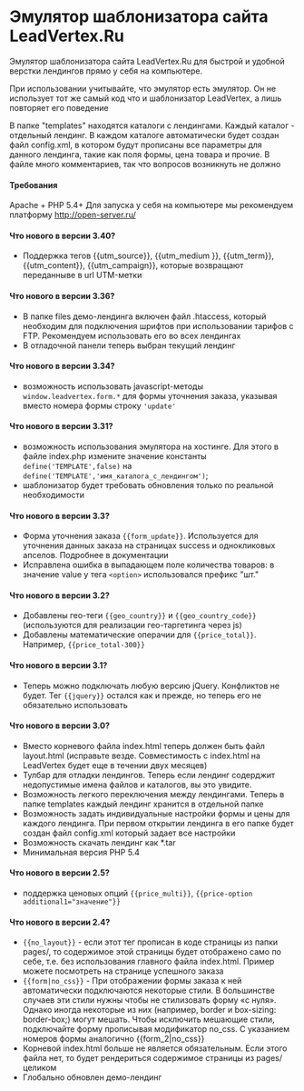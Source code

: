 Эмулятор шаблонизатора сайта LeadVertex.Ru
===================

Эмулятор шаблонизатора сайта LeadVertex.Ru для быстрой и удобной верстки лендингов прямо у себя на компьютере.

При использовании учитывайте, что эмулятор есть эмулятор. Он не использует тот же самый код что и шаблонизатор LeadVertex, а лишь повторяет его поведение

В папке "templates" находятся каталоги с лендингами. Каждый каталог - отдельный лендинг. В каждом каталоге автоматически будет создан файл config.xml, в котором
будут прописаны все параметры для данного лендинга, такие как поля формы, цена товара и прочие. В файле много комментариев, так что вопросов возникнуть не должно

#### Требования
Apache + PHP 5.4+
Для запуска у себя на компьютере мы рекомендуем платформу http://open-server.ru/

#### Что нового в версии 3.40?

- Поддержка тегов {{utm_source}}, {{utm_medium }}, {{utm_term}}, {{utm_content}}, {{utm_campaign}}, которые возвращают переданныве в url UTM-метки

#### Что нового в версии 3.36?

- В папке files демо-лендинга включен файл .htaccess, который необходим для подключения шрифтов при использовании тарифов с FTP. Рекомендуем использовать его во всех лендингах
- В отладочной панели теперь выбран текущий лендинг

#### Что нового в версии 3.34?

- возможность использовать javascript-методы ```window.leadvertex.form.*``` для формы уточнения заказа, указывая вместо номера формы строку ```'update'```

#### Что нового в версии 3.31?

- возможность использования эмулятора на хостинге. Для этого в файле index.php измените значение константы ```define('TEMPLATE',false)``` на ```define('TEMPLATE','имя_каталога_с_лендингом')```;
- шаблонизатор будет требовать обновления только по реальной необходимости

#### Что нового в версии 3.3?

- Форма уточнения заказа ```{{form_update}}```. Используется для уточнения данных заказа на страницах success и однокликовых апселов. Подробнее в документации
- Исправлена ошибка в выпадающем поле количества товаров: в значение value у тега ```<option>``` использовался префикс "шт."

#### Что нового в версии 3.2?

- Добавлены гео-теги ```{{geo_country}}``` и ```{{geo_country_code}}``` (используются для реализации гео-таргетинга через js)
- Добавлены математические операчии для ```{{price_total}}```. Например, ```{{price_total-300}}```

#### Что нового в версии 3.1?

- Теперь можно подключать любую версию jQuery. Конфликтов не будет. Тег ```{{jquery}}``` остался как и прежде, но теперь его не обязательно использовать

#### Что нового в версии 3.0?

- Вместо корневого файла index.html теперь должен быть файл layout.html (исправьте везде. Совместимость c index.html на LeadVertex будет еще в течении двух месяцев)
- Тулбар для отладки лендингов. Теперь если лендинг содерджит недопустимые имена файлов и каталогов, вы это увидите.
- Возможность легкого переключения между лендингами. Теперь в папке templates каждый лендинг хранится в отдельной папке
- Возможность задать индивидуальные настройки формы и цены для каждого лендинга. При первом открытии лендинга в его папке будет создан файл config.xml который задает все настройки
- Возможность скачать лендинг как *.tar
- Минимальная версия PHP 5.4

#### Что нового в версии 2.5?

- поддержка ценовых опций ```{{price_multi}}```, ```{{price-option additional1="значение"}}```

#### Что нового в версии 2.4?

- ```{{no_layout}}``` - если этот тег прописан в коде страницы из папки pages/, то содержимое этой страницы будет отображено само по себе, т.е. без использования главного файла index.html. Пример можете посмотреть на странице успешного заказа
- ```{{form|no_css}}``` - При отображении формы заказа к ней автоматически подключаются некоторые стили. В большинстве случаев эти стили нужны чтобы не стилизовать форму «с нуля». Однако иногда некоторые из них (например, border и box-sizing: border-box;) могут мешать. Чтобы исключить мешающие стили, подключайте форму прописывая модификатор no_css. С указанием номеров формы аналогично {{form_2|no_css}}
- Корневой index.html больше не является обязательным. Если этого файла нет, то будет рендериться содержимое страницы из pages/ целиком
- Глобально обновлен демо-лендинг